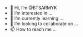 - 👋 Hi, I’m @BTSARMYK
- 👀 I’m interested in ...
- 🌱 I’m currently learning ...
- 💞️ I’m looking to collaborate on ...
- 📫 How to reach me ...

<!---
BTSARMYK/BTSARMYK is a ✨ special ✨ repository because its `README.md` (this file) appears on your GitHub profile.
You can click the Preview link to take a look at your changes.
--->
